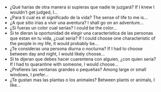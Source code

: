 * ¿Qué harías de otra manera si supieras que nadie te juzgará?
If I knew I wouldn't get judged, I...
* ¿Para ti cual es el significado de la vida?
The sense of life to me is...
* ¿A que sitio irias a vivir una aventura?
I shall go on an adventure...
* ¿Si fueras un color cual serias?
I could be the color...
* Si te dieran la oportunidad de elegir una caracteristica de las personas que estan en tu vida, ¿cual seria?
If I could choose one characteristic of the people in my life, it would probably be...
* ¿Te consideras una persona diurna o nocturna?
If I had to choose between day and night, I would likely choose...
* Si te dijeran que debes hacer cuarentena con alguien, ¿con quien seria?
If I had to quarantine with someone, I would choose...
* ¿Prefieres las ventanas grandes o pequeñas?
Among large or small windows, I prefer...
* ¿Te gustan mas las plantas o los animales?
Between plants or animals, I like...